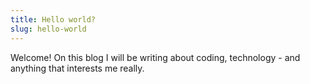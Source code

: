 ```yaml
---
title: Hello world?
slug: hello-world
---
```

Welcome! On this blog I will be writing about coding, technology - and anything that interests me really.